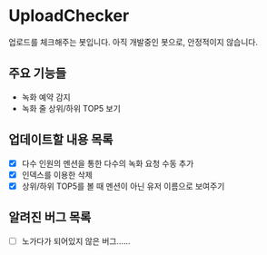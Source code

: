 # UploadChecker

업로드를 체크해주는 봇입니다. 아직 개발중인 봇으로, 안정적이지 않습니다.

## 주요 기능들

* 녹화 예약 감지
* 녹화 줄 상위/하위 TOP5 보기

## 업데이트할 내용 목록

 - [x] 다수 인원의 멘션을 통한 다수의 녹화 요청 수동 추가
 - [x] 인덱스를 이용한 삭제
 - [x] 상위/하위 TOP5를 볼 때 멘션이 아닌 유저 이름으로 보여주기

## 알려진 버그 목록

 - [ ] 노가다가 되어있지 않은 버그......
 
